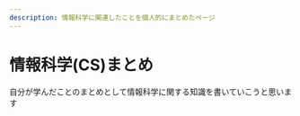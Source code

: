 ```yaml
---
description: 情報科学に関連したことを個人的にまとめたページ
---
```


# 情報科学\(CS\)まとめ

自分が学んだことのまとめとして情報科学に関する知識を書いていこうと思います

